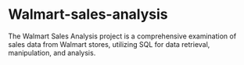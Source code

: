 # Walmart-sales-analysis
The Walmart Sales Analysis project is a comprehensive examination of sales data from Walmart stores, utilizing SQL  for data retrieval, manipulation, and analysis.
